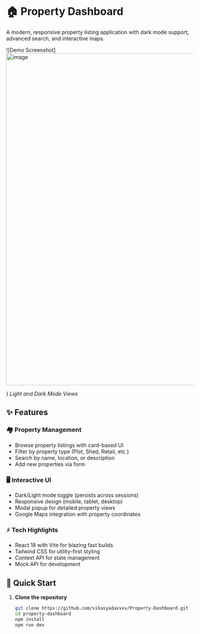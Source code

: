# 🏠 Property Dashboard

A modern, responsive property listing application with dark mode support, advanced search, and interactive maps.

![Demo Screenshot] <img width="1830" height="891" alt="image" src="https://github.com/user-attachments/assets/f3f2d151-5679-47ec-aedf-db1ac84ee6ac" />

)
*Light and Dark Mode Views*

## ✨ Features

### 🏘️ Property Management
- Browse property listings with card-based UI
- Filter by property type (Plot, Shed, Retail, etc.)
- Search by name, location, or description
- Add new properties via form

### 🖥️ Interactive UI
- Dark/Light mode toggle (persists across sessions)
- Responsive design (mobile, tablet, desktop)
- Modal popup for detailed property views
- Google Maps integration with property coordinates

### ⚡ Tech Highlights
- React 18 with Vite for blazing fast builds
- Tailwind CSS for utility-first styling
- Context API for state management
- Mock API for development

## 🚀 Quick Start

1. **Clone the repository**
   ```bash
   git clone https://github.com/vikasyadavvvv/Property-Dashboard.git
   cd property-dashboard
   npm install
   npm run dev
   ```
